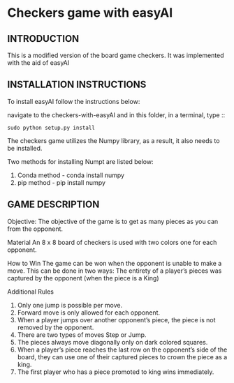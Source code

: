 Checkers game with easyAI
=========================
 
INTRODUCTION
------------
This is a modified version of the board game checkers. 
It was implemented with the aid of easyAI


INSTALLATION INSTRUCTIONS
-------------------------
To install easyAI follow the instructions below:

navigate to the checkers-with-easyAI and in this folder, in a terminal, type ::
    
    sudo python setup.py install

The checkers game utilizes the Numpy library, as a result, it also needs to be installed.

Two methods for installing Numpt are listed below:
1. Conda method - conda install numpy
2. pip method   - pip install numpy


GAME DESCRIPTION
----------------
Objective:
The objective of the game is to get as many pieces as you can from the opponent.

Material
An 8 x 8 board of checkers is used with two colors one for each opponent.

How to Win
The game can be won when the opponent is unable to make a move. This can be done in two ways:
The entirety of a player’s pieces was captured by the opponent (when the piece is a King)

Additional Rules
1. Only one jump is possible per move.
2. Forward move is only allowed for each opponent.
3. When a player jumps over another opponent’s piece, the piece is not removed by the opponent.
4. There are two types of moves Step or Jump.
5. The pieces always move diagonally only on dark colored squares.
6. When a player’s piece reaches the last row on the opponent’s side of the board, they can use
one of their captured pieces to crown the piece as a king.
7. The first player who has a piece promoted to king wins immediately.